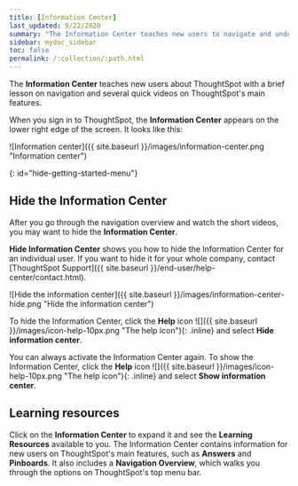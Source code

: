 ```yaml
---
title: [Information Center]
last_updated: 9/22/2020
summary: "The Information Center teaches new users to navigate and understand ThoughtSpot."
sidebar: mydoc_sidebar
toc: false
permalink: /:collection/:path.html
---
```


The **Information Center** teaches new users about ThoughtSpot with a brief lesson on navigation and several quick videos on ThoughtSpot's main features.

When you sign in to ThoughtSpot, the **Information Center** appears on the lower right edge of the screen. It looks like this:

![Information center]({{ site.baseurl }}/images/information-center.png "Information center")

{: id="hide-getting-started-menu"}
## Hide the Information Center
After you go through the navigation overview and watch the short videos, you may want to hide the **Information Center**.  

**Hide Information Center** shows you how to hide the Information Center for an individual user. If you want to hide it for your whole company, contact [ThoughtSpot Support]({{ site.baseurl }}/end-user/help-center/contact.html).

![Hide the information center]({{ site.baseurl }}/images/information-center-hide.png "Hide the information center")

To hide the Information Center, click the **Help** icon ![]({{ site.baseurl }}/images/icon-help-10px.png "The help icon"){: .inline} and select **Hide information center**.

You can always activate the Information Center again. To show the Information Center, click the **Help** icon ![]({{ site.baseurl }}/images/icon-help-10px.png "The help icon"){: .inline} and select **Show information center**.

## Learning resources

Click on the **Information Center** to expand it and see the **Learning Resources** available to you. The Information Center contains information for new users on ThoughtSpot's main features, such as **Answers** and **Pinboards**. It also includes a **Navigation Overview**, which walks you through the options on ThoughtSpot's top menu bar.
